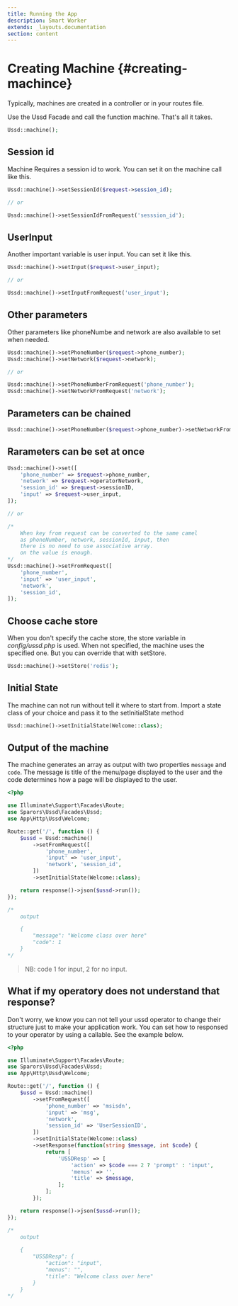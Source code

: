 ```yaml
---
title: Running the App
description: Smart Worker
extends: _layouts.documentation
section: content
---
```

# Creating Machine {#creating-machince}

Typically, machines are created in a controller or in your routes file.

Use the Ussd Facade and call the function machine. That's all it takes.

```php
Ussd::machine();
```

## Session id

Machine Requires a session id to work. You can set it on the machine call like this.

```php
Ussd::machine()->setSessionId($request->session_id);

// or

Ussd::machine()->setSessionIdFromRequest('sesssion_id');
```

## UserInput

Another important variable is user input. You can set it like this.

```php
Ussd::machine()->setInput($request->user_input);

// or 

Ussd::machine()->setInputFromRequest('user_input');
```

## Other parameters

Other parameters like phoneNumbe and network are also available to set when needed.

```php
Ussd::machine()->setPhoneNumber($request->phone_number);
Ussd::machine()->setNetwork($request->network);

// or 

Ussd::machine()->setPhoneNumberFromRequest('phone_number');
Ussd::machine()->setNetworkFromRequest('network');
```

## Parameters can be chained

```php
Ussd::machine()->setPhoneNumber($request->phone_number)->setNetworkFromRequest('network');
```

## Rarameters can be set at once

```php
Ussd::machine()->set([
    'phone_number' => $request->phone_number,
    'network' => $request->operatorNetwork,
    'session_id' => $request->sessionID,
    'input' => $request->user_input,
]);

// or

/* 
    When key from request can be converted to the same camel
    as phoneNumber, network, sessionId, input, then
    there is no need to use associative array.
    on the value is enough.
*/
Ussd::machine()->setFromRequest([
    'phone_number',
    'input' => 'user_input',
    'network',
    'session_id',
]);
```

## Choose cache store

When you don't specify the cache store, the store variable in *config/ussd.php* is used. When not specified, the machine uses the specified one. But you can override that with setStore.

```php
Ussd::machine()->setStore('redis');
```

## Initial State

The machine can not run without tell it where to start from. Import a state class of your choice and pass it to the setInitialState method

```php
Ussd::machine()->setInitialState(Welcome::class);
```

## Output of the machine

The machine generates an array as output with two properties `message` and `code`. The message is title of the menu/page displayed to the user and the code determines how a page will be displayed to the user.

```php
<?php

use Illuminate\Support\Facades\Route;
use Sparors\Ussd\Facades\Ussd;
use App\Http\Ussd\Welcome;

Route::get('/', function () {
    $ussd = Ussd::machine()
        ->setFromRequest([
            'phone_number',
            'input' => 'user_input',
            'network', 'session_id',
        ])
        ->setInitialState(Welcome::class);

    return response()->json($ussd->run());
});

/*
    output

    {
        "message": "Welcome class over here"
        "code": 1
    }
*/
```

> NB: code 1 for input, 2 for no input.

## What if my operatory does not understand that response?

Don't worry, we know you can not tell your ussd operator to change their structure just to make your application work. You can set how to responsed to your operator by using a callable. See the example below.

```php
<?php

use Illuminate\Support\Facades\Route;
use Sparors\Ussd\Facades\Ussd;
use App\Http\Ussd\Welcome;

Route::get('/', function () {
    $ussd = Ussd::machine()
        ->setFromRequest([
            'phone_number' => 'msisdn',
            'input' => 'msg',
            'network',
            'session_id' => 'UserSessionID',
        ])
        ->setInitialState(Welcome::class)
        ->setResponse(function(string $message, int $code) {
            return [
                'USSDResp' => [
                    'action' => $code === 2 ? 'prompt' : 'input',
                    'menus' => '',
                    'title' => $message,
                ];
            ];
        });

    return response()->json($ussd->run());
});

/*
    output
    
    {
        "USSDResp": {
            "action": "input",
            "menus": "",
            "title": "Welcome class over here"
        }
    }
*/
```
